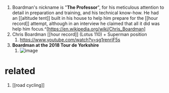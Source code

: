 1. Boardman's nickname is "**The Professor**", for his meticulous attention to detail in preparation and training, and his technical know-how. He had an [[altitude tent]] built in his house to help him prepare for the [[hour record]] attempt, although in an interview he claimed that all it did was help him focus.^[https://en.wikipedia.org/wiki/Chris_Boardman]
2. Chris Boardman [[hour record]] (Lotus 110) + Superman position
	1. https://www.youtube.com/watch?v=sg1renriF5s
3. **Boardman at the 2018 Tour de Yorkshire**
	1. ![image](https://upload.wikimedia.org/wikipedia/commons/thumb/a/a5/2018_Tour_de_Yorkshire_-_Chris_Boardman.jpg/360px-2018_Tour_de_Yorkshire_-_Chris_Boardman.jpg)

# related
1. [[road cycling]]